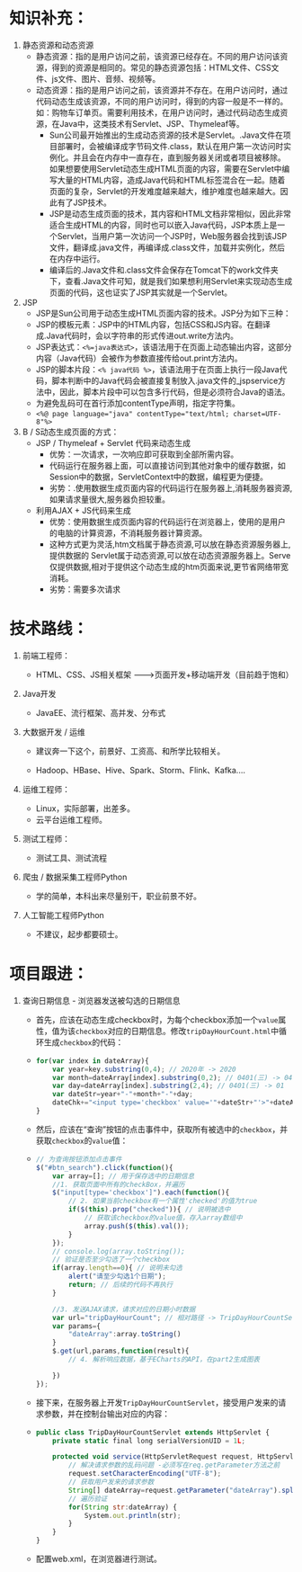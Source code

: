 # 知识补充：

1. 静态资源和动态资源
   - 静态资源：指的是用户访问之前，该资源已经存在。不同的用户访问该资源，得到的资源是相同的。常见的静态资源包括：HTML文件、CSS文件、js文件、图片、音频、视频等。
   - 动态资源：指的是用户访问之前，该资源并不存在。在用户访问时，通过代码动态生成该资源，不同的用户访问时，得到的内容一般是不一样的。如：购物车订单页。需要利用技术，在用户访问时，通过代码动态生成资源，在Java中，这类技术有Servlet、JSP、Thymeleaf等。
     - Sun公司最开始推出的生成动态资源的技术是Servlet。.Java文件在项目部署时，会被编译成字节码文件.class，默认在用户第一次访问时实例化。并且会在内存中一直存在，直到服务器关闭或者项目被移除。如果想要使用Servlet动态生成HTML页面的内容，需要在Servlet中编写大量的HTML内容，造成Java代码和HTML标签混合在一起。随着页面的复杂，Servlet的开发难度越来越大，维护难度也越来越大。因此有了JSP技术。
     - JSP是动态生成页面的技术，其内容和HTML文档非常相似，因此非常适合生成HTML的内容，同时也可以嵌入Java代码，JSP本质上是一个Servlet，当用户第一次访问一个JSP时，Web服务器会找到该JSP文件，翻译成.java文件，再编译成.class文件，加载并实例化，然后在内存中运行。
     - 编译后的.Java文件和.class文件会保存在Tomcat下的work文件夹下，查看.Java文件可知，就是我们如果想利用Servlet来实现动态生成页面的代码，这也证实了JSP其实就是一个Servlet。
2. JSP
   - JSP是Sun公司用于动态生成HTML页面内容的技术。JSP分为如下三种：
   - JSP的模板元素：JSP中的HTML内容，包括CSS和JS内容。在翻译成.Java代码时，会以字符串的形式传进out.write方法内。
   - JSP表达式：`<%=java表达式>`，该语法用于在页面上动态输出内容，这部分内容（Java代码）会被作为参数直接传给out.print方法内。
   - JSP的脚本片段：`<% java代码 %>`，该语法用于在页面上执行一段Java代码，脚本判断中的Java代码会被直接复制放入.java文件的_jspservice方法中，因此，脚本片段中可以包含多行代码，但是必须符合Java的语法。
   - 为避免乱码可在首行添加contentType声明，指定字符集。
   - `<%@ page language="java" contentType="text/html; charset=UTF-8"%>`
3. B / S动态生成页面的方式：
   - JSP / Thymeleaf + Servlet 代码来动态生成
     - 优势：一次请求，一次响应即可获取到全部所需内容。
     - 代码运行在服务器上面，可以直接访问到其他对象中的缓存数据，如Session中的数据，ServletContext中的数据，编程更为便捷。
     - 劣势：.使用数据生成页面内容的代码运行在服务器上,消耗服务器资源,如果请求量很大,服务器负担较重。
   - 利用AJAX + JS代码来生成
     - 优势：使用数据生成页面内容的代码运行在浏览器上，使用的是用户的电脑的计算资源，不消耗服务器计算资源。
     - 这种方式更为灵活,htm文档属于静态资源,可以放在静态资源服务器上,提供数据的 Servlet属于动态资源,可以放在动态资源服务器上。Serve仅提供数据,相对于提供这个动态生成的htm页面来说,更节省网络带宽消耗。
     - 劣势：需要多次请求

# 技术路线：

1. 前端工程师：

   - HTML、CSS、JS相关框架   --->页面开发+移动端开发（目前趋于饱和）

2. Java开发

   - JavaEE、流行框架、高并发、分布式

3. 大数据开发 / 运维

   - 建议奔一下这个，前景好、工资高、和所学比较相关。

   - Hadoop、HBase、Hive、Spark、Storm、Flink、Kafka....

4. 运维工程师：

   - Linux，实际部署，出差多。
   - 云平台运维工程师。

5. 测试工程师：

   - 测试工具、测试流程

6. 爬虫 / 数据采集工程师Python

   - 学的简单，本科出来尽量别干，职业前景不好。

7. 人工智能工程师Python

   - 不建议，起步都要硕士。

# 项目跟进：

1. 查询日期信息 - 浏览器发送被勾选的日期信息

   - 首先，应该在动态生成checkbox时，为每个checkbox添加一个`value`属性，值为该`checkbox`对应的日期信息。修改`tripDayHourCount.html`中循环生成`checkbox`的代码：

   - ```javascript
     for(var index in dateArray){
         var year=key.substring(0,4); // 2020年 -> 2020
         var month=dateArray[index].substring(0,2); // 0401(三) -> 04
         var day=dateArray[index].substring(2,4); // 0401(三) -> 01
         var dateStr=year+"-"+month+"-"+day;
         dateChk+="<input type='checkbox' value='"+dateStr+"'>"+dateArray[index]+" ";
     }
     ```

   - 然后，应该在“查询”按钮的点击事件中，获取所有被选中的`checkbox`，并获取`checkbox`的`value`值：

   - ```javascript
     // 为查询按钮添加点击事件
     $("#btn_search").click(function(){
         var array=[]; // 用于保存选中的日期信息
         //1. 获取页面中所有的checkBox，并遍历
         $("input[type='checkbox']").each(function(){
             // 2. 如果当前checkbox有一个属性'checked'的值为true
             if($(this).prop("checked")){ // 说明被选中
                 // 获取该checkbox的value值，存入array数组中
                 array.push($(this).val());
             }
         });
         // console.log(array.toString());   
         // 验证是否至少勾选了一个checkbox
         if(array.length==0){ // 说明未勾选
             alert("请至少勾选1个日期");
             return; // 后续的代码不再执行
         }
     
         //3. 发送AJAX请求，请求对应的日期小时数据
         var url="tripDayHourCount"; // 相对路径 -> TripDayHourCountServlet映射的路径
         var params={
             "dateArray":array.toString()
         }
         $.get(url,params,function(result){
             // 4. 解析响应数据，基于ECharts的API，在part2生成图表
     
         })
     });
     ```

   - 接下来，在服务器上开发`TripDayHourCountServlet`，接受用户发来的请求参数，并在控制台输出对应的内容：

   - ```javascript
     public class TripDayHourCountServlet extends HttpServlet {
         private static final long serialVersionUID = 1L;
     
         protected void service(HttpServletRequest request, HttpServletResponse response) throws ServletException, IOException {
             // 解决请求参数的乱码问题 -必须写在req.getParameter方法之前
             request.setCharacterEncoding("UTF-8");
             // 获取用户发来的请求参数
             String[] dateArray=request.getParameter("dateArray").split(",");
             // 遍历验证
             for(String str:dateArray) {
                 System.out.println(str);
             }
         }
     }
     ```

   - 配置web.xml，在浏览器进行测试。

